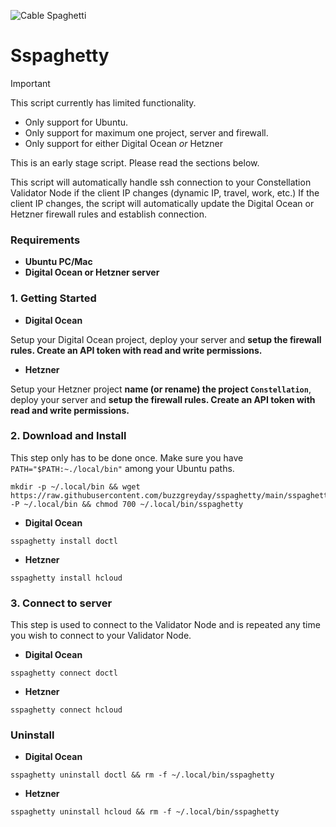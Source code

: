 ![Cable Spaghetti](https://helios-i.mashable.com/imagery/articles/05Iodbvms58ia2wLGLaBa0C/hero-image.fill.size_1248x702.v1623387584.jpg)
# Sspaghetty

> [!IMPORTANT]
> This script currently has limited functionality. 
> * Only support for Ubuntu.
> * Only support for maximum one project, server and firewall.
> * Only support for either Digital Ocean *or* Hetzner

This is an early stage script. Please read the sections below.

This script will automatically handle ssh connection to your Constellation Validator Node if the client IP changes (dynamic IP, travel, work, etc.) If the client IP changes, the script will automatically update the Digital Ocean or Hetzner firewall rules and establish connection.

### Requirements

* __**Ubuntu PC/Mac**__
* __**Digital Ocean or Hetzner server**__

### 1. Getting Started

+ **Digital Ocean**

Setup your Digital Ocean project, deploy your server and __**setup the firewall rules. Create an API token with read and write permissions.**__

+ **Hetzner**

Setup your Hetzner project __**name (or rename) the project `Constellation`**__, deploy your server and __**setup the firewall rules. Create an API token with read and write permissions.**__

### 2. Download and Install

This step only has to be done once. Make sure you have `PATH="$PATH:~./local/bin"` among your Ubuntu paths.

```
mkdir -p ~/.local/bin && wget https://raw.githubusercontent.com/buzzgreyday/sspaghetty/main/sspaghetty -P ~/.local/bin && chmod 700 ~/.local/bin/sspaghetty
```
+ **Digital Ocean**
```
sspaghetty install doctl
```
+ **Hetzner**
```
sspaghetty install hcloud
```
### 3. Connect to server

This step is used to connect to the Validator Node and is repeated any time you wish to connect to your Validator Node.

+ **Digital Ocean**
```
sspaghetty connect doctl
```
+ **Hetzner**
```
sspaghetty connect hcloud
```
### Uninstall
+ **Digital Ocean**
```
sspaghetty uninstall doctl && rm -f ~/.local/bin/sspaghetty
```
+ **Hetzner**
```
sspaghetty uninstall hcloud && rm -f ~/.local/bin/sspaghetty
```